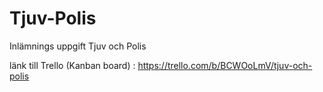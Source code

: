 # Tjuv-Polis
Inlämnings uppgift Tjuv och Polis

länk till Trello (Kanban board) : https://trello.com/b/BCWOoLmV/tjuv-och-polis
